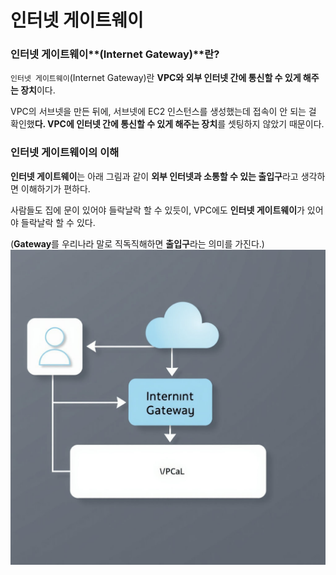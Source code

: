 # 인터넷 게이트웨이
### 인터넷 게이트웨이**(Internet Gateway)**란?

`인터넷 게이트웨이`(Internet Gateway)란 **VPC와 외부 인터넷 간에 통신할 수 있게 해주는 장치**이다.

VPC의 서브넷을 만든 뒤에, 서브넷에 EC2 인스턴스를 생성했는데 접속이 안 되는 걸 확인했**다. VPC에 인터넷 간에 통신할 수 있게 해주는 장치**를 셋팅하지 않았기 때문이다.

### 인터넷 게이트웨이의 이해

**인터넷 게이트웨이**는 아래 그림과 같이 **외부 인터넷과 소통할 수 있는 출입구**라고 생각하면 이해하기가 편하다.  
  
사람들도 집에 문이 있어야 들락날락 할 수 있듯이, VPC에도 **인터넷 게이트웨이**가 있어야 들락날락 할 수 있다.

(**Gateway**를 우리나라 말로 직독직해하면 **출입구**라는 의미를 가진다.)  
![1751158483711.png](img/1751158483711.png)  
  
